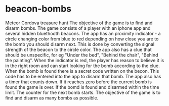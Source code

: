 # beacon-bombs
Meteor Cordova treasure hunt
The objective of the game is to find and disarm bombs. The game consists of a player with an iphone app and several hidden bluethooth beacons. The app has an proximity indicator - a circle changing color from blue to red depending on how close you are to the bomb you should disarm next. This is done by converting the signal strength of the beacon to the circle color. The app also has a clue that should be unspecific, for eg "Under the bed", "Behind the chair", "Behind the painting". When the indicator is red, the player has reason to believe it is in the right room and can start looking for the bomb according to the clue. When the bomb is found there is a secret code written on the becon. This code has to be entered into the app to disarm that bomb. The app also has a timer that counts down. If it reaches zero before the current bomb is found the game is over. If the bomd is found and disarmed within the time limit. The counter for the next bomb starts. The objective of the game is to find and disarm as many bombs as possible. 

